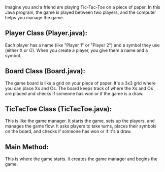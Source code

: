 Imagine you and a friend are playing Tic-Tac-Toe on a piece of paper. In this Java program, the game is played between two players, and the computer helps you manage the game.

##  Player Class (Player.java):
Each player has a name (like "Player 1" or "Player 2") and a symbol they use (either X or O).
When you create a player, you give them a name and a symbol.

## Board Class (Board.java):
The game board is like a grid on your piece of paper.
It's a 3x3 grid where you can place Xs and Os.
The board keeps track of where the Xs and Os are placed and checks if someone has won or if the game is a draw.

## TicTacToe Class (TicTacToe.java):
This is like the game manager.
It starts the game, sets up the players, and manages the game flow.
It asks players to take turns, places their symbols on the board, and checks if someone has won or if it's a draw.

## Main Method:
This is where the game starts.
It creates the game manager and begins the game.

